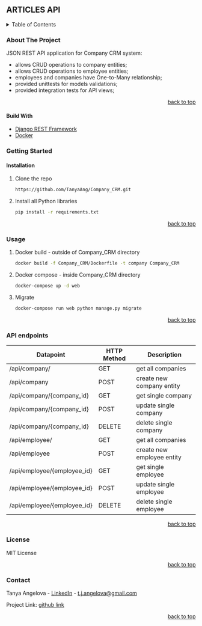 ## ARTICLES API

<details>
  <summary>Table of Contents</summary>
  <ol>
    <li>
      <a href="#about-the-project">About The Project</a>
      <ul>
        <li><a href="#built-with">Built With</a></li>
      </ul>
    </li>
    <li>
      <a href="#getting-started">Getting Started</a>
      <ul>
        <li><a href="#installation">Installation</a></li>
      </ul>
    </li>
    <li><a href="#usage">Usage</a></li>
    <li><a href="#roadmap">API endpoints</a></li>
    <li><a href="#license">License</a></li>
    <li><a href="#contact">Contact</a></li>
  </ol>
</details>


### About The Project
  JSON REST API application for Company CRM system:
 - allows CRUD operations to company entities;
 - allows CRUD operations to employee entities;
 - employees and companies have One-to-Many relationship;
 - provided unittests for models validations;
 - provided integration tests for API views;
  
<p align="right"><a href="#top">back to top</a></p>

#### Build With
* [Django REST Framework](https://www.django-rest-framework.org/)
* [Docker](https://www.docker.com/)

### Getting Started
#### Installation
1. Clone the repo
   ```sh
   https://github.com/TanyaAng/Company_CRM.git
   ```
2. Install all Python libraries
   ```sh
   pip install -r requirements.txt
   ```

<p align="right"><a href="#top">back to top</a></p>

### Usage
1. Docker build - outside of Company_CRM directory
     ```sh
   docker build -f Company_CRM/Dockerfile -t company Company_CRM
   ```
2. Docker compose - inside Company_CRM directory
    ```sh
   docker-compose up -d web
   ```
3. Migrate
    ```sh
   docker-compose run web python manage.py migrate
   ```

<p align="right"><a href="#top">back to top</a></p>

### API endpoints

| Datapoint                   | HTTP Method | Description                |
|-----------------------------|-------------|----------------------------|
| /api/company/               | GET         | get all companies          |
| /api/company                | POST        | create new company entity  |
| /api/company/{company_id}   | GET         | get single company         |
| /api/company/{company_id}   | POST        | update single company      |
| /api/company/{company_id}   | DELETE      | delete single company      |
| /api/employee/              | GET         | get all companies          |
| /api/employee               | POST        | create new employee entity |
| /api/employee/{employee_id} | GET         | get single employee        |
| /api/employee/{employee_id} | POST        | update single employee     |
| /api/employee/{employee_id} | DELETE      | delete single employee     |



<p align="right"><a href="#top">back to top</a></p>

### License
MIT License

<p align="right"><a href="#top">back to top</a></p>

### Contact

Tanya Angelova - [LinkedIn](https://www.linkedin.com/in/tanya-angelova-44b03590/) - t.j.angelova@gmail.com

Project Link: [github link]

<p align="right"><a href="#top">back to top</a></p>

[LinkedIn]: https://www.linkedin.com/in/tanya-angelova-44b03590/
[github link]: https://github.com/TanyaAng/Company_CRM
